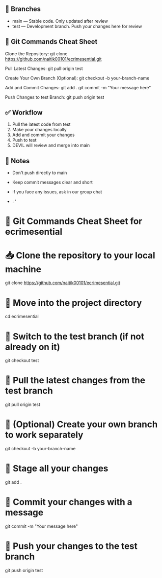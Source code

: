 ## 🌿 Branches
- main — Stable code. Only updated after review
- test — Development branch. Push your changes here for review

## 🔧 Git Commands Cheat Sheet
Clone the Repository:
git clone https://github.com/naitik00101/ecrimesential.git

Pull Latest Changes:
git pull origin test

Create Your Own Branch (Optional):
git checkout -b your-branch-name

Add and Commit Changes:
git add .
git commit -m "Your message here"

Push Changes to test Branch:
git push origin test

## ✅ Workflow
1. Pull the latest code from test
2. Make your changes locally
3. Add and commit your changes
4. Push to test
5. DEVIL will review and merge into main

## 📌 Notes
- Don't push directly to main
- Keep commit messages clear and short
- If you face any issues, ask in our group chat

- : '
# 🔧 Git Commands Cheat Sheet for ecrimesential

# 📥 Clone the repository to your local machine
git clone https://github.com/naitik00101/ecrimesential.git

# 📂 Move into the project directory
cd ecrimesential

# 🌿 Switch to the test branch (if not already on it)
git checkout test

# 🔄 Pull the latest changes from the test branch
git pull origin test

# 🌱 (Optional) Create your own branch to work separately
git checkout -b your-branch-name

# 💾 Stage all your changes
git add .

# 📝 Commit your changes with a message
git commit -m "Your message here"

# 🚀 Push your changes to the test branch
git push origin test
